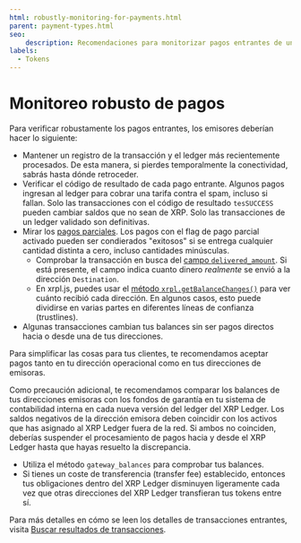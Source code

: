 ```yaml
---
html: robustly-monitoring-for-payments.html
parent: payment-types.html
seo:
    description: Recomendaciones para monitorizar pagos entrantes de una variedad e posibles irregularidades.
labels:
  - Tokens
---
```

# Monitoreo robusto de pagos

Para verificar robustamente los pagos entrantes, los emisores deberían hacer lo siguiente:

* Mantener un registro de la transacción y el ledger más recientemente procesados. De esta manera, si pierdes temporalmente la conectividad, sabrás hasta dónde retroceder.
* Verificar el código de resultado de cada pago entrante. Algunos pagos ingresan al ledger para cobrar una tarifa contra el spam, incluso si fallan. Solo las transacciones con el código de resultado `tesSUCCESS` pueden cambiar saldos que no sean de XRP. Solo las transacciones de un ledger validado son definitivas.
* Mirar los [pagos parciales](partial-payments.md). Los pagos con el flag de pago parcial activado pueden ser condierados "exitosos" si se entrega cualquier cantidad distinta a cero, incluso cantidades minúsculas.
    * Comprobar la transacción en busca del [campo `delivered_amount`](partial-payments.md#el-campo-delivered_amount). Si está presente, el campo indica cuanto dinero _realmente_ se envió a la dirección `Destination`.
    * En xrpl.js, puedes usar el [método `xrpl.getBalanceChanges()`](https://js.xrpl.org/modules.html#getBalanceChanges) para ver cuánto recibió cada dirección. En algunos casos, esto puede dividirse en varias partes en diferentes líneas de confianza (trustlines).
* Algunas transacciones cambian tus balances sin ser pagos directos hacia o desde una de tus direcciones.

Para simplificar las cosas para tus clientes, te recomendamos aceptar pagos tanto en tu dirección operacional como en tus direcciones de emisoras.

Como precaución adicional, te recomendamos comparar los balances de tus direcciones emisoras con los fondos de garantía en tu sistema de contabilidad interna en cada nueva versión del ledger del XRP Ledger. Los saldos negativos de la dirección emisora deben coincidir con los activos que has asignado al XRP Ledger fuera de la red. Si ambos no coinciden, deberías suspender el procesamiento de pagos hacia y desde el XRP Ledger hasta que hayas resuelto la discrepancia.

* Utiliza el método `gateway_balances` para comprobar tus balances.
* Si tienes un coste de transferencia (transfer fee) establecido, entonces tus obligaciones dentro del XRP Ledger disminuyen ligeramente cada vez que otras direcciones del XRP Ledger transfieran tus tokens entre sí.

Para más detalles en cómo se leen los detalles de transacciones entrantes, visita [Buscar resultados de transacciones](../transactions/finality-of-results/look-up-transaction-results.md).
